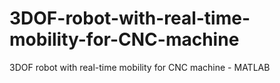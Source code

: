 # 3DOF-robot-with-real-time-mobility-for-CNC-machine
3DOF robot with real-time mobility for CNC machine - MATLAB
